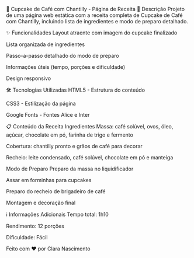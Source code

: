 🧁 Cupcake de Café com Chantilly - Página de Receita
📝 Descrição
Projeto de uma página web estática com a receita completa de Cupcake de Café com Chantilly, incluindo lista de ingredientes e modo de preparo detalhado.

✨ Funcionalidades
Layout atraente com imagem do cupcake finalizado

Lista organizada de ingredientes

Passo-a-passo detalhado do modo de preparo

Informações úteis (tempo, porções e dificuldade)

Design responsivo

🛠️ Tecnologias Utilizadas
HTML5 - Estrutura do conteúdo

CSS3 - Estilização da página

Google Fonts - Fontes Alice e Inter

📋 Conteúdo da Receita
Ingredientes
Massa: café solúvel, ovos, óleo, açúcar, chocolate em pó, farinha de trigo e fermento

Cobertura: chantilly pronto e grãos de café para decorar

Recheio: leite condensado, café solúvel, chocolate em pó e manteiga

Modo de Preparo
Preparo da massa no liquidificador

Assar em forminhas para cupcakes

Preparo do recheio de brigadeiro de café

Montagem e decoração final

ℹ️ Informações Adicionais
Tempo total: 1h10

Rendimento: 12 porções

Dificuldade: Fácil

Feito com ❤️ por Clara Nascimento